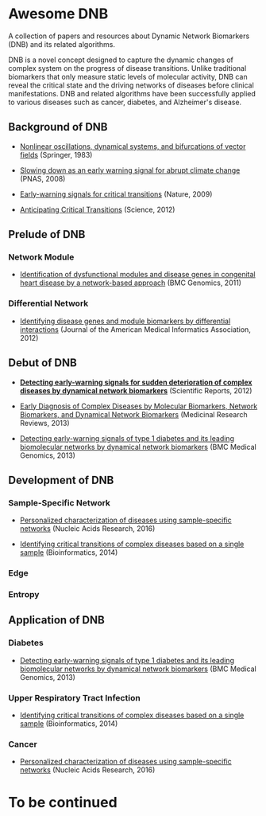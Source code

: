 # Awesome DNB
A collection of papers and resources about Dynamic Network Biomarkers (DNB) and its related algorithms.

DNB is a novel concept designed to capture the dynamic changes of complex system on the progress of disease transitions. Unlike traditional biomarkers that only measure static levels of molecular activity, DNB can reveal the critical state and the driving networks of diseases before clinical manifestations. DNB and related algorithms have been successfully applied to various diseases such as cancer, diabetes, and Alzheimer's disease.  

## Background of DNB
- [Nonlinear oscillations, dynamical systems, and bifurcations of vector fields](https://doi.org/10.1007/978-1-4612-1140-2) (Springer, 1983)

- [Slowing down as an early warning signal for abrupt climate change](https://www.pnas.org/doi/abs/10.1073/pnas.0802430105) (PNAS, 2008)

- [Early-warning signals for critical transitions](https://www.nature.com/articles/nature08227) (Nature, 2009)

- [Anticipating Critical Transitions](https://www.science.org/doi/10.1126/science.1225244) (Science, 2012)

## Prelude of DNB

### Network Module

- [Identification of dysfunctional modules and disease genes in congenital heart disease by a network-based approach](https://bmcgenomics.biomedcentral.com/articles/10.1186/1471-2164-12-592) (BMC Genomics, 2011)


### Differential Network
- [Identifying disease genes and module biomarkers by differential interactions](https://academic.oup.com/jamia/article/19/2/241/2909158) (Journal of the American Medical Informatics Association, 2012)

## **Debut of DNB**
- [**Detecting early-warning signals for sudden deterioration of complex diseases by dynamical network biomarkers**](https://www.nature.com/articles/srep00342) (Scientific Reports, 2012)

- [Early Diagnosis of Complex Diseases by Molecular Biomarkers, Network Biomarkers, and Dynamical Network Biomarkers](https://onlinelibrary.wiley.com/doi/10.1002/med.21293) (Medicinal Research Reviews, 2013)

- [Detecting early-warning signals of type 1 diabetes and its leading biomolecular networks by dynamical network biomarkers](https://bmcmedgenomics.biomedcentral.com/articles/10.1186/1755-8794-6-S2-S8) (BMC Medical Genomics, 2013)

## Development of DNB
### Sample-Specific Network
- [Personalized characterization of diseases using sample-specific networks](https://academic.oup.com/nar/article/44/22/e164/2691334) (Nucleic Acids Research, 2016)

- [Identifying critical transitions of complex diseases based on a single sample](https://academic.oup.com/bioinformatics/article/30/11/1579/283798) (Bioinformatics, 2014)

### Edge


### Entropy

## Application of DNB
### Diabetes
- [Detecting early-warning signals of type 1 diabetes and its leading biomolecular networks by dynamical network biomarkers](https://bmcmedgenomics.biomedcentral.com/articles/10.1186/1755-8794-6-S2-S8) (BMC Medical Genomics, 2013)

### Upper Respiratory Tract Infection
- [Identifying critical transitions of complex diseases based on a single sample](https://academic.oup.com/bioinformatics/article/30/11/1579/283798) (Bioinformatics, 2014)

### Cancer
- [Personalized characterization of diseases using sample-specific networks](https://academic.oup.com/nar/article/44/22/e164/2691334) (Nucleic Acids Research, 2016)

# To be continued

